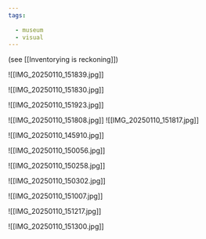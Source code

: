 ```yaml
---
tags:
  
  - museum
  - visual
---
```

(see [[Inventorying is reckoning]])

![[IMG_20250110_151839.jpg]]

![[IMG_20250110_151830.jpg]]

![[IMG_20250110_151923.jpg]]

![[IMG_20250110_151808.jpg]]
![[IMG_20250110_151817.jpg]]


![[IMG_20250110_145910.jpg]]


![[IMG_20250110_150056.jpg]]

![[IMG_20250110_150258.jpg]]

![[IMG_20250110_150302.jpg]]

![[IMG_20250110_151007.jpg]]


![[IMG_20250110_151217.jpg]]

![[IMG_20250110_151300.jpg]]